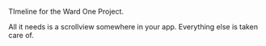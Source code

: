 TImeline for the Ward One Project.

All it needs is a scrollview somewhere in your app. Everything else is taken care of.
